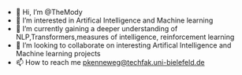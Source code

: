 - 👋 Hi, I’m @TheMody
- 👀 I’m interested in Artifical Intelligence and Machine learning
- 🌱 I’m currently gaining a deeper understanding of NLP,Transformers,measures of intelligence, reinforcement learning
- 💞️ I’m looking to collaborate on interesting Artifical Intelligence and Machine learning projects
- 📫 How to reach me pkenneweg@techfak.uni-bielefeld.de

<!---
TheMody/TheMody is a ✨ special ✨ repository because its `README.md` (this file) appears on your GitHub profile.
You can click the Preview link to take a look at your changes.
--->
